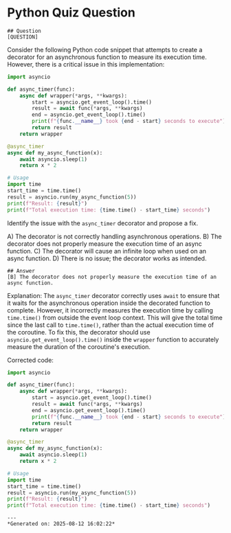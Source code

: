 # Python Quiz Question
    
    ## Question
    [QUESTION]
Consider the following Python code snippet that attempts to create a decorator for an asynchronous function to measure its execution time. However, there is a critical issue in this implementation:

```python
import asyncio

def async_timer(func):
    async def wrapper(*args, **kwargs):
        start = asyncio.get_event_loop().time()
        result = await func(*args, **kwargs)
        end = asyncio.get_event_loop().time()
        print(f"{func.__name__} took {end - start} seconds to execute")
        return result
    return wrapper

@async_timer
async def my_async_function(x):
    await asyncio.sleep(1)
    return x * 2

# Usage
import time
start_time = time.time()
result = asyncio.run(my_async_function(5))
print(f"Result: {result}")
print(f"Total execution time: {time.time() - start_time} seconds")
```

Identify the issue with the `async_timer` decorator and propose a fix.

A) The decorator is not correctly handling asynchronous operations.
B) The decorator does not properly measure the execution time of an async function.
C) The decorator will cause an infinite loop when used on an async function.
D) There is no issue; the decorator works as intended.
    
    ## Answer
    [B] The decorator does not properly measure the execution time of an async function.

Explanation: The `async_timer` decorator correctly uses `await` to ensure that it waits for the asynchronous operation inside the decorated function to complete. However, it incorrectly measures the execution time by calling `time.time()` from outside the event loop context. This will give the total time since the last call to `time.time()`, rather than the actual execution time of the coroutine. To fix this, the decorator should use `asyncio.get_event_loop().time()` inside the `wrapper` function to accurately measure the duration of the coroutine's execution.

Corrected code:

```python
import asyncio

def async_timer(func):
    async def wrapper(*args, **kwargs):
        start = asyncio.get_event_loop().time()
        result = await func(*args, **kwargs)
        end = asyncio.get_event_loop().time()
        print(f"{func.__name__} took {end - start} seconds to execute")
        return result
    return wrapper

@async_timer
async def my_async_function(x):
    await asyncio.sleep(1)
    return x * 2

# Usage
import time
start_time = time.time()
result = asyncio.run(my_async_function(5))
print(f"Result: {result}")
print(f"Total execution time: {time.time() - start_time} seconds")
```
    
    ---
    *Generated on: 2025-08-12 16:02:22*
    